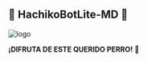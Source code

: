 ## 🐶 HachikoBotLite-MD 🐶

![logo](https://telegra.ph/file/f3b56b90b1725b62cd5d8.jpg)

**¡DIFRUTA DE ESTE QUERIDO PERRO!** 🐶